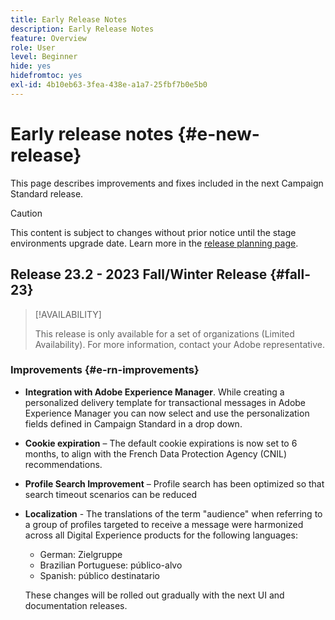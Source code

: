 ```yaml
---
title: Early Release Notes
description: Early Release Notes
feature: Overview
role: User
level: Beginner
hide: yes
hidefromtoc: yes
exl-id: 4b10eb63-3fea-438e-a1a7-25fbf7b0e5b0
---
```


# Early release notes {#e-new-release}

This page describes improvements and fixes included in the next Campaign Standard release.

>[!CAUTION]
>
> This content is subject to changes without prior notice until the stage environments upgrade date. Learn more in the [release planning page](../../rn/using/release-planning.md).

## Release 23.2 - 2023 Fall/Winter Release {#fall-23}

>[!AVAILABILITY]
>
>This release is only available for a set of organizations (Limited Availability). For more information, contact your Adobe representative.

### Improvements {#e-rn-improvements}

* **Integration with Adobe Experience Manager**. While creating a personalized delivery template for transactional messages in Adobe Experience Manager you can now select and use the personalization fields defined in Campaign Standard in a drop down.

* **Cookie expiration** – The default cookie expirations is now set to 6 months, to align with the French Data Protection Agency (CNIL) recommendations.

* **Profile Search Improvement** – Profile search has been optimized so that search timeout scenarios can be reduced

* **Localization** - The translations of the term "audience" when referring to a group of profiles targeted to receive a message were harmonized across all Digital Experience products for the following languages:

    * German: Zielgruppe
    * Brazilian Portuguese: público-alvo
    * Spanish: público destinatario
    
    These changes will be rolled out gradually with the next UI and documentation releases.


